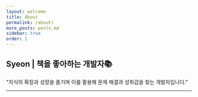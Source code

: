 ```yaml
---
layout: welcome
title: About
permalink: /about/
more_posts: posts.md
sidebar: true
order: 1
---
```


## Syeon | 책을 좋아하는 개발자📚
"지식의 확장과 성장을 즐기며 이를 활용해 문제 해결과 성취감을 찾는 개발자입니다."

-----
